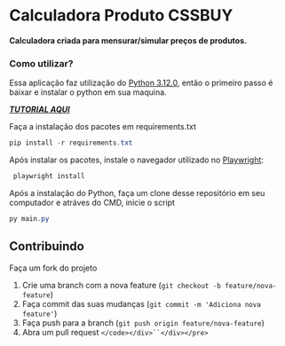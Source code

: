 # Calculadora Produto CSSBUY

#### Calculadora criada para mensurar/simular preços de produtos.

### Como utilizar?

Essa aplicação faz utilização do [Python 3.12.0](https://www.python.org/downloads/), então o primeiro passo é baixar e instalar o python em sua maquina.

[***TUTORIAL AQUI***](https://www.youtube.com/watch?v=VuKvR1J2LQE)

Faça a instalação dos pacotes em requirements.txt

```powershell
pip install -r requirements.txt
```

Após instalar os pacotes, instale o navegador utilizado no [Playwright](https://playwright.dev/python/docs/intro):

```powershell
 playwright install
```

Após a instalação do Python, faça um clone desse repositório em seu computador e atráves do CMD, inicie o script

```powershell
py main.py
```

## Contribuindo

Faça um fork do projeto

1. Crie uma branch com a nova feature (`git checkout -b feature/nova-feature`)
2. Faça commit das suas mudanças (`git commit -m 'Adiciona nova feature'`)
3. Faça push para a branch (`git push origin feature/nova-feature`)
4. Abra um pull request `</code></div>``</div></pre>`
